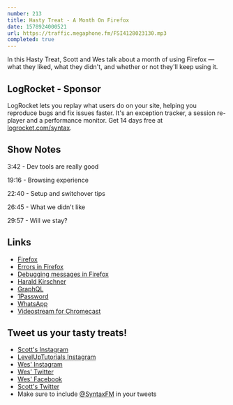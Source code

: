 ```yaml
---
number: 213
title: Hasty Treat - A Month On Firefox
date: 1578924000521
url: https://traffic.megaphone.fm/FSI4128023130.mp3
completed: true
---
```


In this Hasty Treat, Scott and Wes talk about a month of using Firefox — what they liked, what they didn't, and whether or not they'll keep using it.

## LogRocket - Sponsor
LogRocket lets you replay what users do on your site, helping you reproduce bugs and fix issues faster. It's an exception tracker, a session re-player and a performance monitor. Get 14 days free at [logrocket.com/syntax](https://logrocket.com/syntax).

## Show Notes
3:42 - Dev tools are really good

19:16 - Browsing experience

22:40 - Setup and switchover tips

26:45 - What we didn't like

29:57 - Will we stay?

## Links
* [Firefox](https://www.mozilla.org/en-US/firefox/new/)
* [Errors in Firefox](https://twitter.com/wesbos/status/1202334015841280003)
* [Debugging messages in Firefox](https://twitter.com/wesbos/status/1202284172351553537/photo/1)
* [Harald Kirschner](https://twitter.com/digitarald) 
* [GraphQL](https://graphql.org/)
* [1Password](https://1password.com/)
* [WhatsApp](https://www.whatsapp.com/)
* [Videostream for Chromecast](https://chrome.google.com/webstore/detail/videostream-for-google-ch/cnciopoikihiagdjbjpnocolokfelagl?hl=en)

## Tweet us your tasty treats!
* [Scott's Instagram](https://www.instagram.com/stolinski/)
* [LevelUpTutorials Instagram](https://www.instagram.com/LevelUpTutorials/)
* [Wes' Instagram](https://www.instagram.com/wesbos/)
* [Wes' Twitter](https://twitter.com/wesbos)
* [Wes' Facebook](https://www.facebook.com/wesbos.developer)
* [Scott's Twitter](https://twitter.com/stolinski)
* Make sure to include [@SyntaxFM](https://twitter.com/SyntaxFM) in your tweets